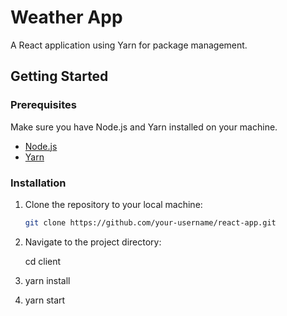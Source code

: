 # Weather App

A React application using Yarn for package management.

## Getting Started

### Prerequisites

Make sure you have Node.js and Yarn installed on your machine.

- [Node.js](https://nodejs.org/)
- [Yarn](https://yarnpkg.com/)

### Installation

1. Clone the repository to your local machine:

   ```bash
   git clone https://github.com/your-username/react-app.git

2. Navigate to the project directory:

    cd client

3. yarn install

4. yarn start
